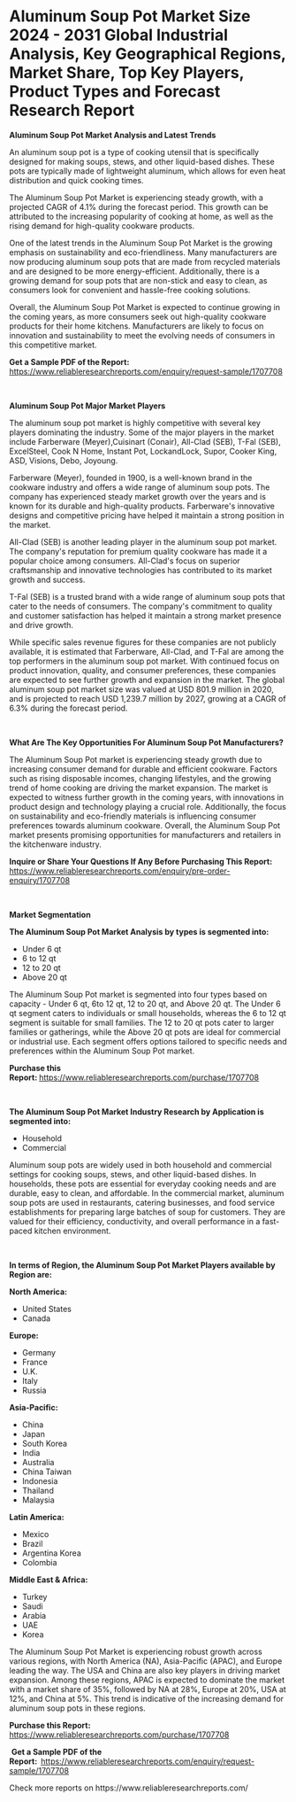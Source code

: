<p><h1>Aluminum Soup Pot Market Size 2024 - 2031 Global Industrial Analysis, Key Geographical Regions, Market Share, Top Key Players, Product Types and Forecast Research Report</h1></p><p><strong>Aluminum Soup Pot Market Analysis and Latest Trends</strong></p>
<p><p>An aluminum soup pot is a type of cooking utensil that is specifically designed for making soups, stews, and other liquid-based dishes. These pots are typically made of lightweight aluminum, which allows for even heat distribution and quick cooking times.</p><p>The Aluminum Soup Pot Market is experiencing steady growth, with a projected CAGR of 4.1% during the forecast period. This growth can be attributed to the increasing popularity of cooking at home, as well as the rising demand for high-quality cookware products.</p><p>One of the latest trends in the Aluminum Soup Pot Market is the growing emphasis on sustainability and eco-friendliness. Many manufacturers are now producing aluminum soup pots that are made from recycled materials and are designed to be more energy-efficient. Additionally, there is a growing demand for soup pots that are non-stick and easy to clean, as consumers look for convenient and hassle-free cooking solutions.</p><p>Overall, the Aluminum Soup Pot Market is expected to continue growing in the coming years, as more consumers seek out high-quality cookware products for their home kitchens. Manufacturers are likely to focus on innovation and sustainability to meet the evolving needs of consumers in this competitive market.</p></p>
<p><strong>Get a Sample PDF of the Report:&nbsp;</strong> <a href="https://www.reliableresearchreports.com/enquiry/request-sample/1707708">https://www.reliableresearchreports.com/enquiry/request-sample/1707708</a></p>
<p>&nbsp;</p>
<p><strong>Aluminum Soup Pot Major Market Players</strong></p>
<p><p>The aluminum soup pot market is highly competitive with several key players dominating the industry. Some of the major players in the market include Farberware (Meyer),Cuisinart (Conair), All-Clad (SEB), T-Fal (SEB), ExcelSteel, Cook N Home, Instant Pot, LockandLock, Supor, Cooker King, ASD, Visions, Debo, Joyoung.</p><p>Farberware (Meyer), founded in 1900, is a well-known brand in the cookware industry and offers a wide range of aluminum soup pots. The company has experienced steady market growth over the years and is known for its durable and high-quality products. Farberware's innovative designs and competitive pricing have helped it maintain a strong position in the market.</p><p>All-Clad (SEB) is another leading player in the aluminum soup pot market. The company's reputation for premium quality cookware has made it a popular choice among consumers. All-Clad's focus on superior craftsmanship and innovative technologies has contributed to its market growth and success.</p><p>T-Fal (SEB) is a trusted brand with a wide range of aluminum soup pots that cater to the needs of consumers. The company's commitment to quality and customer satisfaction has helped it maintain a strong market presence and drive growth.</p><p>While specific sales revenue figures for these companies are not publicly available, it is estimated that Farberware, All-Clad, and T-Fal are among the top performers in the aluminum soup pot market. With continued focus on product innovation, quality, and consumer preferences, these companies are expected to see further growth and expansion in the market. The global aluminum soup pot market size was valued at USD 801.9 million in 2020, and is projected to reach USD 1,239.7 million by 2027, growing at a CAGR of 6.3% during the forecast period.</p></p>
<p>&nbsp;</p>
<p><strong>What Are The Key Opportunities For Aluminum Soup Pot Manufacturers?</strong></p>
<p><p>The Aluminum Soup Pot market is experiencing steady growth due to increasing consumer demand for durable and efficient cookware. Factors such as rising disposable incomes, changing lifestyles, and the growing trend of home cooking are driving the market expansion. The market is expected to witness further growth in the coming years, with innovations in product design and technology playing a crucial role. Additionally, the focus on sustainability and eco-friendly materials is influencing consumer preferences towards aluminum cookware. Overall, the Aluminum Soup Pot market presents promising opportunities for manufacturers and retailers in the kitchenware industry.</p></p>
<p><strong>Inquire or Share Your Questions If Any Before Purchasing This Report:</strong> <a href="https://www.reliableresearchreports.com/enquiry/pre-order-enquiry/1707708">https://www.reliableresearchreports.com/enquiry/pre-order-enquiry/1707708</a></p>
<p>&nbsp;</p>
<p><strong>Market Segmentation</strong></p>
<p><strong>The Aluminum Soup Pot Market Analysis by types is segmented into:</strong></p>
<p><ul><li>Under 6 qt</li><li>6 to 12 qt</li><li>12 to 20 qt</li><li>Above 20 qt</li></ul></p>
<p><p>The Aluminum Soup Pot market is segmented into four types based on capacity - Under 6 qt, 6to 12 qt, 12 to 20 qt, and Above 20 qt. The Under 6 qt segment caters to individuals or small households, whereas the 6 to 12 qt segment is suitable for small families. The 12 to 20 qt pots cater to larger families or gatherings, while the Above 20 qt pots are ideal for commercial or industrial use. Each segment offers options tailored to specific needs and preferences within the Aluminum Soup Pot market.</p></p>
<p><strong>Purchase this Report:&nbsp;</strong><a href="https://www.reliableresearchreports.com/purchase/1707708">https://www.reliableresearchreports.com/purchase/1707708</a></p>
<p>&nbsp;</p>
<p><strong>The Aluminum Soup Pot Market Industry Research by Application is segmented into:</strong></p>
<p><ul><li>Household</li><li>Commercial</li></ul></p>
<p><p>Aluminum soup pots are widely used in both household and commercial settings for cooking soups, stews, and other liquid-based dishes. In households, these pots are essential for everyday cooking needs and are durable, easy to clean, and affordable. In the commercial market, aluminum soup pots are used in restaurants, catering businesses, and food service establishments for preparing large batches of soup for customers. They are valued for their efficiency, conductivity, and overall performance in a fast-paced kitchen environment.</p></p>
<p>&nbsp;</p>
<p><strong>In terms of Region, the Aluminum Soup Pot Market Players available by Region are:</strong></p>
<p>
    <p> <strong> North America: </strong>
        <ul>
            <li>United States</li>
            <li>Canada</li>
        </ul>
        </p> 
    <p> <strong> Europe: </strong>
        <ul>
            <li>Germany</li>
            <li>France</li>
            <li>U.K.</li>
            <li>Italy</li>
            <li>Russia</li>
        </ul>
        </p> 
    <p> <strong> Asia-Pacific: </strong>
        <ul>
            <li>China</li>
            <li>Japan</li>
            <li>South Korea</li>
            <li>India</li>
            <li>Australia</li>
            <li>China Taiwan</li>
            <li>Indonesia</li>
            <li>Thailand</li>
            <li>Malaysia</li>
        </ul>
        </p> 
    <p> <strong> Latin America: </strong>
        <ul>
            <li>Mexico</li>
            <li>Brazil</li>
            <li>Argentina Korea</li>
            <li>Colombia</li>
        </ul>
        </p> 
    <p> <strong> Middle East & Africa: </strong>
        <ul>
            <li>Turkey</li>
            <li>Saudi</li>
            <li>Arabia</li>
            <li>UAE</li>
            <li>Korea</li>
        </ul>
    </p>
    </p>
<p><p>The Aluminum Soup Pot Market is experiencing robust growth across various regions, with North America (NA), Asia-Pacific (APAC), and Europe leading the way. The USA and China are also key players in driving market expansion. Among these regions, APAC is expected to dominate the market with a market share of 35%, followed by NA at 28%, Europe at 20%, USA at 12%, and China at 5%. This trend is indicative of the increasing demand for aluminum soup pots in these regions.</p></p>
<p><strong>Purchase this Report: </strong><a href="https://www.reliableresearchreports.com/purchase/1707708">https://www.reliableresearchreports.com/purchase/1707708</a></p>
<p>&nbsp;<strong>Get a Sample PDF of the Report:&nbsp;&nbsp;</strong><a href="https://www.reliableresearchreports.com/enquiry/request-sample/1707708">https://www.reliableresearchreports.com/enquiry/request-sample/1707708</a></p>
<p><strong></strong></p>
<p>Check more reports on https://www.reliableresearchreports.com/</p>